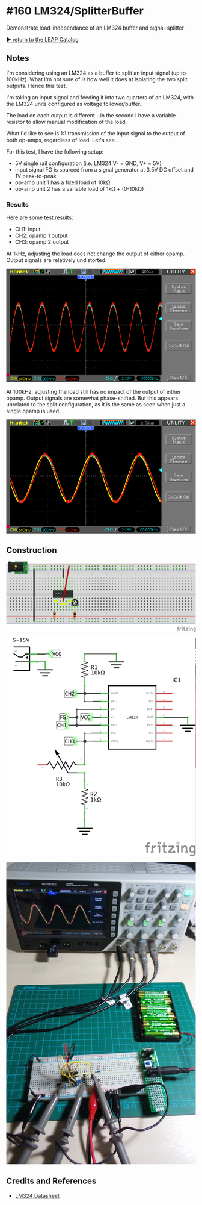 # #160 LM324/SplitterBuffer

Demonstrate load-independance of an LM324 buffer and signal-splitter


[:arrow_forward: return to the LEAP Catalog](https://leap.tardate.com)

## Notes

I'm considering using an LM324 as a buffer to split an input signal (up to 100kHz).
What I'm not sure of is how well it does at isolating the two split outputs. Hence this test.

I'm taking an input signal and feeding it into two quarters of an LM324,
with the LM324 units configured as voltage follower/buffer.

The load on each output is different - in the second I have a variable resistor to allow manual modification of the load.

What I'd like to see is 1:1 transmission of the input signal to the output of both op-amps, regardless of load.
Let's see...

For this test, I have the following setup:
* 5V single rail configuration (i.e. LM324 V- = GND, V+ = 5V)
* input signal FG is sourced from a signal generator at 3.5V DC offset and 1V peak-to-peak
* op-amp unit 1 has a fixed load of 10kΩ
* op-amp unit 2 has a variable load of 1kΩ + (0-10kΩ)

### Results

Here are some test results:
* CH1: input
* CH2: opamp 1 output
* CH3: opamp 2 output

At 1kHz, adjusting the load does not change the output of either opamp. Output signals are relatively undistorted.

![1kHz](./assets/SplitterBuffer_1kHz.gif?raw=true)

At 100kHz, adjusting the load still has no impact of the output of either opamp.
Output signals are somewhat phase-shifted. But this appears unrelated to the split configuration,
as it is the same as seen when just a single opamp is used.

![100kHz](./assets/SplitterBuffer_100kHz.gif?raw=true)

## Construction

![Breadboard](./assets/SplitterBuffer_bb.jpg?raw=true)

![The Schematic](./assets/SplitterBuffer_schematic.jpg?raw=true)

![The Build](./assets/SplitterBuffer_build.jpg?raw=true)

## Credits and References
* [LM324 Datasheet](http://www.futurlec.com/Linear/LM324N.shtml)

